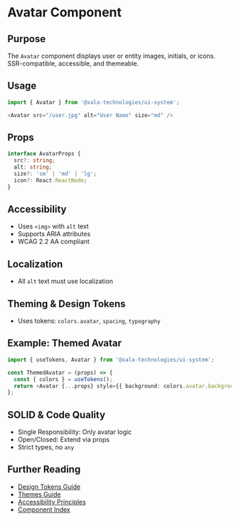 # Avatar Component

## Purpose
The `Avatar` component displays user or entity images, initials, or icons. SSR-compatible, accessible, and themeable.

## Usage
```typescript
import { Avatar } from '@xala-technologies/ui-system';

<Avatar src="/user.jpg" alt="User Name" size="md" />
```

## Props
```typescript
interface AvatarProps {
  src?: string;
  alt: string;
  size?: 'sm' | 'md' | 'lg';
  icon?: React.ReactNode;
}
```

## Accessibility
- Uses `<img>` with `alt` text
- Supports ARIA attributes
- WCAG 2.2 AA compliant

## Localization
- All `alt` text must use localization

## Theming & Design Tokens
- Uses tokens: `colors.avatar`, `spacing`, `typography`

## Example: Themed Avatar
```typescript
import { useTokens, Avatar } from '@xala-technologies/ui-system';

const ThemedAvatar = (props) => {
  const { colors } = useTokens();
  return <Avatar {...props} style={{ background: colors.avatar.background }} />;
};
```

## SOLID & Code Quality
- Single Responsibility: Only avatar logic
- Open/Closed: Extend via props
- Strict types, no `any`

## Further Reading
- [Design Tokens Guide](../design-tokens.md)
- [Themes Guide](../themes.md)
- [Accessibility Principles](../architecture.md)
- [Component Index](./README.md)
